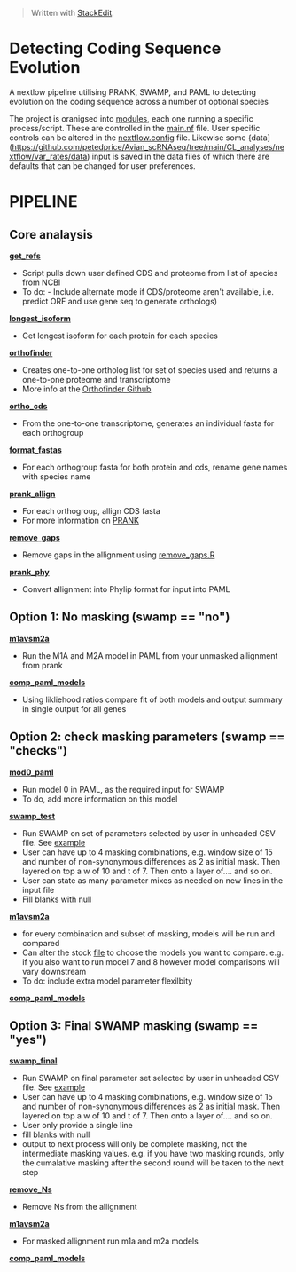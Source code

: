 


> Written with [StackEdit](https://stackedit.io/).  

# Detecting Coding Sequence Evolution

  

A nextlow pipeline utilising PRANK, SWAMP, and PAML to detecting evolution on the coding sequence across a number of optional species

The project is oranigsed into [modules](https://github.com/petedprice/Avian_scRNAseq/tree/main/CL_analyses/nextflow/var_rates/modules), each one running a specific process/script. 
These are controlled in the [main.nf](https://github.com/petedprice/Avian_scRNAseq/blob/main/CL_analyses/nextflow/var_rates/main.nf) file. 
User specific controls can be altered in the [nextflow.config](https://github.com/petedprice/Avian_scRNAseq/blob/main/CL_analyses/nextflow/var_rates/nextflow.config) file. 
Likewise some {data](https://github.com/petedprice/Avian_scRNAseq/tree/main/CL_analyses/nextflow/var_rates/data) input is saved in the data files of which there are defaults that can be changed for user preferences.


# PIPELINE

## Core analaysis

 **[get_refs](https://github.com/petedprice/Avian_scRNAseq/blob/main/CL_analyses/nextflow/var_rates/modules/get_refs.nf)**
- Script pulls down user defined CDS and proteome from list of species from NCBI
- To do:
		- Include alternate mode if CDS/proteome aren't available, i.e. predict ORF and use gene seq to generate orthologs)


**[longest_isoform](https://github.com/petedprice/Avian_scRNAseq/blob/main/CL_analyses/nextflow/var_rates/modules/longest_isoform.nf)**
- Get longest isoform for each protein for each species 

**[orthofinder](https://github.com/petedprice/Avian_scRNAseq/blob/main/CL_analyses/nextflow/var_rates/modules/orthofinder.nf)** 
- Creates one-to-one ortholog list for set of species used and returns a one-to-one proteome and transcriptome
- More info at the [Orthofinder Github](https://github.com/davidemms/OrthoFinder)

**[ortho_cds](https://github.com/petedprice/Avian_scRNAseq/blob/main/CL_analyses/nextflow/var_rates/modules/ortho_cds.nf)**
- From the one-to-one transcriptome, generates an individual fasta for each orthogroup

**[format_fastas](https://github.com/petedprice/Avian_scRNAseq/blob/main/CL_analyses/nextflow/var_rates/modules/format_fastas.nf)**
- For each orthogroup fasta for both protein and cds, rename gene names with species name 

**[prank_allign](https://github.com/petedprice/Avian_scRNAseq/blob/main/CL_analyses/nextflow/var_rates/modules/prank_allign.nf)**
- For each orthogroup, allign CDS fasta
- For more information on [PRANK](http://wasabiapp.org/software/prank/)

**[remove_gaps](https://github.com/petedprice/Avian_scRNAseq/blob/main/CL_analyses/nextflow/var_rates/modules/remove_gaps.nf)**
- Remove gaps in the allignment using [remove_gaps.R](https://github.com/petedprice/Avian_scRNAseq/blob/main/CL_analyses/nextflow/var_rates/scripts/remove_gaps.R)

**[prank_phy](https://github.com/petedprice/Avian_scRNAseq/blob/main/CL_analyses/nextflow/var_rates/modules/prank_phy.nf)**
- Convert allignment into Phylip format for input into PAML

## Option 1: No masking (swamp == "no")

**[m1avsm2a](https://github.com/petedprice/Avian_scRNAseq/blob/main/CL_analyses/nextflow/var_rates/modules/m1avsm2a.nf)**
- Run the M1A and M2A model in PAML from your unmasked allignment from prank

**[comp_paml_models](https://github.com/petedprice/Avian_scRNAseq/blob/main/CL_analyses/nextflow/var_rates/modules/comp_paml_models.nf)**
- Using likliehood ratios compare fit of both models and output summary in single output for all genes 

## Option 2: check masking parameters (swamp == "checks")

**[mod0_paml](https://github.com/petedprice/Avian_scRNAseq/blob/main/CL_analyses/nextflow/var_rates/modules/mod0_paml.nf)**
- Run model 0 in PAML, as the required input for SWAMP
- To do, add more information on this model

**[swamp_test](https://github.com/petedprice/Avian_scRNAseq/blob/main/CL_analyses/nextflow/var_rates/modules/swamp_test.nf)**
- Run SWAMP on set of parameters selected by user in unheaded CSV file. See [example](https://github.com/petedprice/Avian_scRNAseq/blob/main/CL_analyses/nextflow/var_rates/data/SWAMP_PARAMS/SWAMP_TEST.txt)
- User can have up to 4 masking combinations, e.g. window size of 15 and number of non-synonymous differences as 2 as initial mask. Then layered on top a w of 10 and t of 7. Then onto a layer of.... and so on. 
- User can state as many parameter mixes as needed on new lines in the input file
- Fill blanks with null

**[m1avsm2a](https://github.com/petedprice/Avian_scRNAseq/blob/main/CL_analyses/nextflow/var_rates/modules/m1avsm2a.nf)**
- for every combination and subset of masking, models will be run and compared
- Can alter the stock [file](https://github.com/petedprice/Avian_scRNAseq/blob/main/CL_analyses/nextflow/var_rates/data/PAML_CTLs/mod1a2a.ctl) to choose the models you want to compare. e.g. if you also want to run model 7 and 8 however model comparisons will vary downstream
- To do: include extra model parameter flexilbity 

**[comp_paml_models](https://github.com/petedprice/Avian_scRNAseq/blob/main/CL_analyses/nextflow/var_rates/modules/comp_paml_models.nf)**

## Option 3: Final SWAMP masking (swamp == "yes")

**[swamp_final](https://github.com/petedprice/Avian_scRNAseq/blob/main/CL_analyses/nextflow/var_rates/modules/swamp_final.nf)**
- Run SWAMP on final parameter set selected by user in unheaded CSV file. See [example](https://github.com/petedprice/Avian_scRNAseq/blob/main/CL_analyses/nextflow/var_rates/data/SWAMP_PARAMS/SWAMP_FINAL.txt)
- User can have up to 4 masking combinations, e.g. window size of 15 and number of non-synonymous differences as 2 as initial mask. Then layered on top a w of 10 and t of 7. Then onto a layer of.... and so on. 
- User only provide a single line
- fill blanks with null
- output to next process will only be complete masking, not the intermediate masking values. e.g. if you have two masking rounds, only the cumalative masking after the second round will be taken to the next step

**[remove_Ns](https://github.com/petedprice/Avian_scRNAseq/blob/main/CL_analyses/nextflow/var_rates/modules/remove_Ns.nf)**
- Remove Ns from the allignment 


**[m1avsm2a](https://github.com/petedprice/Avian_scRNAseq/blob/main/CL_analyses/nextflow/var_rates/modules/m1avsm2a.nf)**
- For masked allignment run m1a and m2a models

**[comp_paml_models](https://github.com/petedprice/Avian_scRNAseq/blob/main/CL_analyses/nextflow/var_rates/modules/comp_paml_models.nf)**
